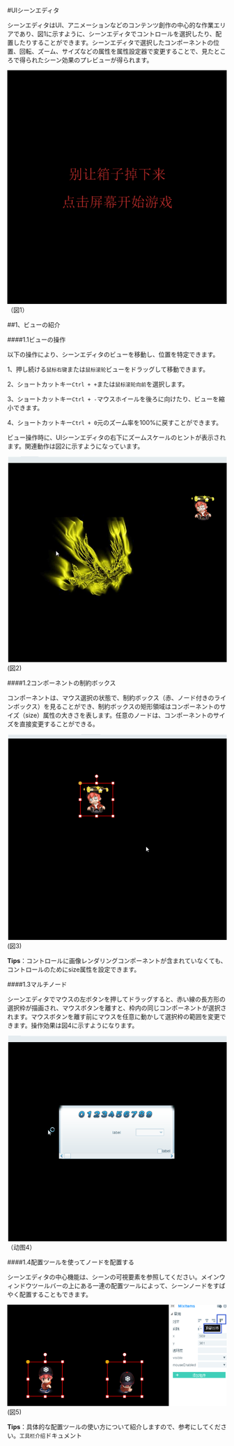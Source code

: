 #UIシーンエディタ

シーンエディタはUI、アニメーションなどのコンテンツ創作の中心的な作業エリアであり、図1に示すように、シーンエディタでコントロールを選択したり、配置したりすることができます。シーンエディタで選択したコンポーネントの位置、回転、ズーム、サイズなどの属性を属性設定器で変更することで、見たところで得られたシーン効果のプレビューが得られます。

​![图片1.png](img/1.png)<br/>
（図1）



##1、ビューの紹介

####1.1ビューの操作

以下の操作により、シーンエディタのビューを移動し、位置を特定できます。

1、押し続ける`鼠标右键`または`鼠标滚轮`ビューをドラッグして移動できます。

2、ショートカットキー`Ctrl + +`または`鼠标滚轮向前`を選択します。

3、ショートカットキー`Ctrl + -`マウスホイールを後ろに向けたり、ビューを縮小できます。

4、ショートカットキー`Ctrl + 0`元のズーム率を100%に戻すことができます。

ビュー操作時に、UIシーンエディタの右下にズームスケールのヒントが表示されます。関連動作は図2に示すようになっています。

![动图2](img/2.gif)<br/>(図2)



####1.2コンポーネントの制約ボックス

コンポーネントは、マウス選択の状態で、制約ボックス（赤、ノード付きのラインボックス）を見ることができ、制約ボックスの矩形領域はコンポーネントのサイズ（size）属性の大きさを表します。任意のノードは、コンポーネントのサイズを直接変更することができる。

​![动图3](img/3.gif)<br/>(図3)

**Tips**：コントロールに画像レンダリングコンポーネントが含まれていなくても、コントロールのためにsize属性を設定できます。



####1.3マルチノード

シーンエディタでマウスの左ボタンを押してドラッグすると、赤い線の長方形の選択枠が描画され、マウスボタンを離すと、枠内の同じコンポーネントが選択されます。マウスボタンを離す前にマウスを任意に動かして選択枠の範囲を変更できます。操作効果は図4に示すようになります。

![动图4](img/4.gif) <br /> （动图4）







####1.4配置ツールを使ってノードを配置する

シーンエディタの中心機能は、シーンの可視要素を参照してください。メインウィンドウツールバーの上にある一連の配置ツールによって、シーンノードをすばやく配置することもできます。

​![图片5](img/5.png)<br/>(図5)

**Tips**：具体的な配置ツールの使い方について紹介しますので、参考にしてください。`工具栏介绍`ドキュメント
